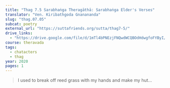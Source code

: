 ```yaml
---
title: "Thag 7.5 Sarabhaṅga Theragāthā: Sarabhaṅga Elder's Verses"
translator: "Ven. Kiribathgoda Gnanananda"
slug: "thag.07.05"
subcat: poetry
external_url: "https://suttafriends.org/sutta/thag7-5/"
drive_links:
  - "https://drive.google.com/file/d/1mTl4bPNEzjFNQwdWCQBOdHdwgfoFYByI/view?usp=drivesdk"
course: theravada
tags:
  - chatacters
  - thag
year: 2020
pages: 1
---
```


> I used to break off reed grass with my hands and make my hut...
